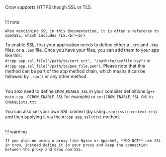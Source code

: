 Crow supports HTTPS though SSL or TLS.<br><br>

!!! note

    When mentioning SSL in this documentation, it is often a reference to openSSL, which includes TLS.<br><br>


To enable SSL, first your application needs to define either a `.crt` and `.key` files, or a `.pem` file. 
Once you have your files, you can add them to your app like this:<br>
`#!cpp app.ssl_file("/path/to/cert.crt", "/path/to/keyfile.key")` or `#!cpp app.ssl_file("/path/to/pem_file.pem")`. Please note that this method can be part of the app method chain, which means it can be followed by `.run()` or any other method.<br><br>

You also need to define `CROW_ENABLE_SSL` in your compiler definitions (`g++ main.cpp -DCROW_ENABLE_SSL` for example) or `set(CROW_ENABLE_SSL ON)` in `CMakeLists.txt`.

You can also set your own SSL context (by using `asio::ssl::context ctx`) and then applying it via the `#!cpp app.ssl(ctx)` method.<br><br>

!!! warning

    If you plan on using a proxy like Nginx or Apache2, **DO NOT** use SSL in crow, instead define it in your proxy and keep the connection between the proxy and Crow non-SSL.
